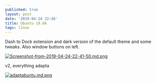 ```yaml
---
published: true
layout: post
date: '2019-04-24 22:48'
title: Ubuntu 19.04
tags: linux 
---
```

Dash to Dock extension and dark version of the default theme and some tweaks. Also window buttons on left.

[![Screenshot-from-2019-04-24-22-41-50.md.png](https://cdn.scrot.moe/images/2019/04/24/Screenshot-from-2019-04-24-22-41-50.md.png)](https://scrot.moe/image/aUATL)

v2, everything adapta

[![adaptabuntu.md.png](https://cdn.scrot.moe/images/2019/04/25/adaptabuntu.md.png)](https://scrot.moe/image/aUTSW)
